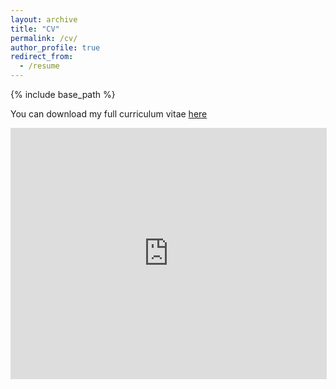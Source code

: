 ```yaml
---
layout: archive
title: "CV"
permalink: /cv/
author_profile: true
redirect_from:
  - /resume
---
```


{% include base_path %}

You can download my full curriculum vitae [here](https://drive.google.com/file/d/1WoSETtpDUKVr9RmRANCWvNmj7TA8iufF/view?usp=drive_link)

<iframe src="https://drive.google.com/file/d/1WoSETtpDUKVr9RmRANCWvNmj7TA8iufF/preview" 
        style="width: 100%; height: 400px; border: 1px solid #ddd;" 
        frameborder="0">
</iframe>